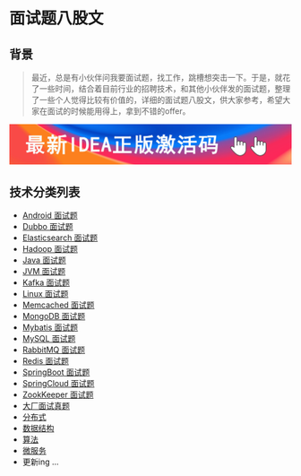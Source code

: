 # 面试题八股文

## 背景

> 最近，总是有小伙伴问我要面试题，找工作，跳槽想突击一下。于是，就花了一些时间，结合着目前行业的招聘技术，和其他小伙伴发的面试题，整理了一些个人觉得比较有价值的，详细的面试题八股文，供大家参考，希望大家在面试的时候能用得上，拿到不错的offer。


[![img](img/Release_Preview_image_1280x600_IntelliJIDEA-2x.jpg)](http://www.idejihuo.com)



## 技术分类列表

- [Android 面试题](./Android/)
- [Dubbo 面试题](./Dubbo/)
- [Elasticsearch 面试题](./Elasticsearch/)
- [Hadoop 面试题](./Hadoop/)
- [Java 面试题](./Java/)
- [JVM 面试题](./JVM/)
- [Kafka 面试题](./Kafka/)
- [Linux 面试题](./Linux/)
- [Memcached 面试题](./Memcached/)
- [MongoDB 面试题](./MongoDB/)
- [Mybatis 面试题](./Mybatis/)
- [MySQL 面试题](./MySQL/)
- [RabbitMQ 面试题](./RabbitMQ/)
- [Redis 面试题](./Redis/)
- [SpringBoot 面试题](./SpringBoot/)
- [SpringCloud 面试题](./SpringCloud/)
- [ZookKeeper 面试题](./ZookKeeper/)
- [大厂面试真题](./大厂面试真题/)
- [分布式](./分布式/)
- [数据结构](./数据结构/)
- [算法](./算法/)
- [微服务](./微服务/)
- 更新ing ...

